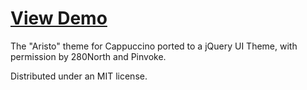 [View Demo](http://taitems.github.com/Aristo-jQuery-UI-Theme/)
=====================

The "Aristo" theme for Cappuccino ported to a jQuery UI Theme, with permission by 280North and Pinvoke.

Distributed under an MIT license.